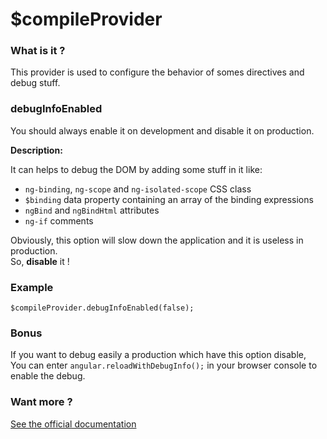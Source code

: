 # $compileProvider

### What is it ?

This provider is used to configure the behavior of somes directives and debug stuff.

### debugInfoEnabled

You should always enable it on development and disable it on production.

**Description:**

It can helps to debug the DOM by adding some stuff in it like:

- `ng-binding`, `ng-scope` and `ng-isolated-scope` CSS class
- `$binding` data property containing an array of the binding expressions
- `ngBind` and `ngBindHtml` attributes
- `ng-if` comments

Obviously, this option will slow down the application and it is useless in production.  
So, **disable** it !

### Example

```
$compileProvider.debugInfoEnabled(false);
```

### Bonus

If you want to debug easily a production which have this option disable,  
You can enter `angular.reloadWithDebugInfo();` in your browser console to enable the debug.

### Want more ?

[See the official documentation](https://docs.angularjs.org/api/ng/provider/$compileProvider)
